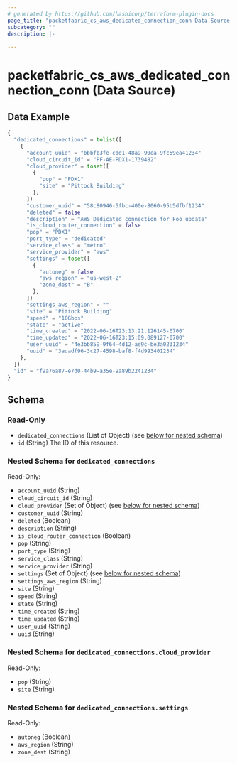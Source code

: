 ```yaml
---
# generated by https://github.com/hashicorp/terraform-plugin-docs
page_title: "packetfabric_cs_aws_dedicated_connection_conn Data Source - terraform-provider-packetfabric"
subcategory: ""
description: |-
  
---
```


# packetfabric_cs_aws_dedicated_connection_conn (Data Source)



## Data Example

```terraform
{
  "dedicated_connections" = tolist([
    {
      "account_uuid" = "bbbfb3fe-cdd1-48a9-90ea-9fc59ea41234"
      "cloud_circuit_id" = "PF-AE-PDX1-1739482"
      "cloud_provider" = toset([
        {
          "pop" = "PDX1"
          "site" = "Pittock Building"
        },
      ])
      "customer_uuid" = "58c80946-5fbc-400e-8060-95b5dfbf1234"
      "deleted" = false
      "description" = "AWS Dedicated connection for Foo update"
      "is_cloud_router_connection" = false
      "pop" = "PDX1"
      "port_type" = "dedicated"
      "service_class" = "metro"
      "service_provider" = "aws"
      "settings" = toset([
        {
          "autoneg" = false
          "aws_region" = "us-west-2"
          "zone_dest" = "B"
        },
      ])
      "settings_aws_region" = ""
      "site" = "Pittock Building"
      "speed" = "10Gbps"
      "state" = "active"
      "time_created" = "2022-06-16T23:13:21.126145-0700"
      "time_updated" = "2022-06-16T23:15:09.089127-0700"
      "user_uuid" = "4e3bb859-9f64-4d12-ae9c-be3a0231234"
      "uuid" = "3adadf96-3c27-4598-baf8-f4d993401234"
    },
  ])
  "id" = "f9a76a87-e7d0-44b9-a35e-9a89b2241234"
}
```


<!-- schema generated by tfplugindocs -->
## Schema

### Read-Only

- `dedicated_connections` (List of Object) (see [below for nested schema](#nestedatt--dedicated_connections))
- `id` (String) The ID of this resource.

<a id="nestedatt--dedicated_connections"></a>
### Nested Schema for `dedicated_connections`

Read-Only:

- `account_uuid` (String)
- `cloud_circuit_id` (String)
- `cloud_provider` (Set of Object) (see [below for nested schema](#nestedobjatt--dedicated_connections--cloud_provider))
- `customer_uuid` (String)
- `deleted` (Boolean)
- `description` (String)
- `is_cloud_router_connection` (Boolean)
- `pop` (String)
- `port_type` (String)
- `service_class` (String)
- `service_provider` (String)
- `settings` (Set of Object) (see [below for nested schema](#nestedobjatt--dedicated_connections--settings))
- `settings_aws_region` (String)
- `site` (String)
- `speed` (String)
- `state` (String)
- `time_created` (String)
- `time_updated` (String)
- `user_uuid` (String)
- `uuid` (String)

<a id="nestedobjatt--dedicated_connections--cloud_provider"></a>
### Nested Schema for `dedicated_connections.cloud_provider`

Read-Only:

- `pop` (String)
- `site` (String)


<a id="nestedobjatt--dedicated_connections--settings"></a>
### Nested Schema for `dedicated_connections.settings`

Read-Only:

- `autoneg` (Boolean)
- `aws_region` (String)
- `zone_dest` (String)


